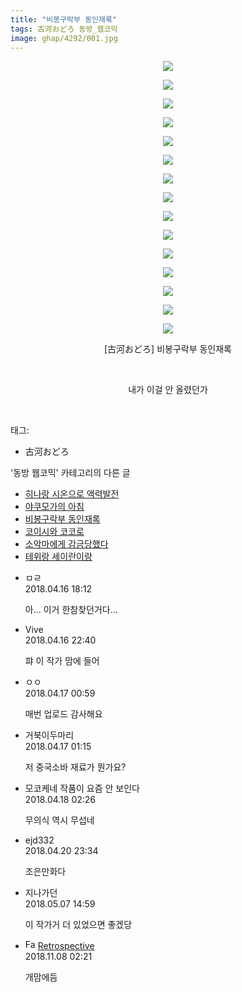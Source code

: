 ```yaml
---
title: "비봉구락부 동인재록"
tags: 古河おどろ 동방_웹코믹
image: ghap/4292/001.jpg
---
```

<div class="article">
<p style="text-align: center; clear: none; float: none;"><img src="{{ site.nasurl }}/ghap/4292/001.jpg"/></p>
<p style="text-align: center; clear: none; float: none;"><img src="{{ site.nasurl }}/ghap/4292/002.jpg"/></p>
<p style="text-align: center; clear: none; float: none;"><img src="{{ site.nasurl }}/ghap/4292/003.jpg"/></p>
<p style="text-align: center; clear: none; float: none;"><img src="{{ site.nasurl }}/ghap/4292/004.jpg"/></p>
<p style="text-align: center; clear: none; float: none;"><img src="{{ site.nasurl }}/ghap/4292/005.jpg"/></p>
<p style="text-align: center; clear: none; float: none;"><img src="{{ site.nasurl }}/ghap/4292/006.jpg"/></p>
<p style="text-align: center; clear: none; float: none;"><img src="{{ site.nasurl }}/ghap/4292/007.jpg"/></p>
<p style="text-align: center; clear: none; float: none;"><img src="{{ site.nasurl }}/ghap/4292/008.jpg"/></p>
<p style="text-align: center; clear: none; float: none;"><img src="{{ site.nasurl }}/ghap/4292/009.jpg"/></p>
<p style="text-align: center; clear: none; float: none;"><img src="{{ site.nasurl }}/ghap/4292/010.jpg"/></p>
<p style="text-align: center; clear: none; float: none;"><img src="{{ site.nasurl }}/ghap/4292/011.jpg"/></p>
<p style="text-align: center; clear: none; float: none;"><img src="{{ site.nasurl }}/ghap/4292/012.jpg"/></p>
<p style="text-align: center; clear: none; float: none;"><img src="{{ site.nasurl }}/ghap/4292/013.jpg"/></p>
<p style="text-align: center; clear: none; float: none;"><img src="{{ site.nasurl }}/ghap/4292/014.jpg"/></p>
<p style="text-align: center; clear: none; float: none;"><img src="{{ site.nasurl }}/ghap/4292/015.jpg"/></p>
<p style="text-align: center; clear: none; float: none;">[古河おどろ] 비봉구락부 동인재록</p>
<p style="text-align: center; clear: none; float: none;"><br/></p>
<p style="text-align: center; clear: none; float: none;">내가 이걸 안 올렸던가</p>
<p><br/></p>
</div><div class="tagTrail">
<p>태그: </p>
<ul>
<li>古河おどろ</li>
</ul>
</div><div class="another">
<p>'동방 웹코믹' 카테고리의 다른 글</p>
<ul>
<li><a href="/2018-04-18-ghap_4296">히나랑 시온으로 액력발전</a></li>
<li><a href="/2018-04-18-ghap_4295">야쿠모가의 아침</a></li>
<li><a href="/2018-04-16-ghap_4292">비봉구락부 동인재록</a></li>
<li><a href="/2018-04-15-ghap_4289">코이시와 코코로</a></li>
<li><a href="/2018-04-15-ghap_4285">소악마에게 감금당했다</a></li>
<li><a href="/2018-04-15-ghap_4284">테위랑 세이란이랑</a></li>
</ul>
</div><div class="cb_module cb_fluid">
<div class="cb_wrt cb_profile">
<div class="comment">
<ul>
<li class="cb_thumb_off" id="comment15239832">
<div class="cb_comment_area">
<div class="cb_info_area">
<div class="cb_section">
<span class="cb_nick_name">ㅁㄹ</span>
</div>
<div class="cb_section">
<span class="cb_date">2018.04.16 18:12 </span>
</div>
</div>
<div class="cb_dsc_comment">
<p class="cb_dsc">
											아... 이거 한참찾던거다...
										</p>
</div>
</div></li>
<li class="cb_thumb_off" id="comment15239946">
<div class="cb_comment_area">
<div class="cb_info_area">
<div class="cb_section">
<span class="cb_nick_name">Vive</span>
</div>
<div class="cb_section">
<span class="cb_date">2018.04.16 22:40 </span>
</div>
</div>
<div class="cb_dsc_comment">
<p class="cb_dsc">
											퍄 이 작가 맘에 들어
										</p>
</div>
</div></li>
<li class="cb_thumb_off" id="comment15240033">
<div class="cb_comment_area">
<div class="cb_info_area">
<div class="cb_section">
<span class="cb_nick_name">ㅇㅇ</span>
</div>
<div class="cb_section">
<span class="cb_date">2018.04.17 00:59 </span>
</div>
</div>
<div class="cb_dsc_comment">
<p class="cb_dsc">
											매번 업로드 감사해요
										</p>
</div>
</div></li>
<li class="cb_thumb_off" id="comment15240044">
<div class="cb_comment_area">
<div class="cb_info_area">
<div class="cb_section">
<span class="cb_nick_name">거북이두마리</span>
</div>
<div class="cb_section">
<span class="cb_date">2018.04.17 01:15 </span>
</div>
</div>
<div class="cb_dsc_comment">
<p class="cb_dsc">
											저 중국소바 재료가 뭔가요?
										</p>
</div>
</div></li>
<li class="cb_thumb_off" id="comment15240579">
<div class="cb_comment_area">
<div class="cb_info_area">
<div class="cb_section">
<span class="cb_nick_name">모코케네 작품이 요즘 안 보인다</span>
</div>
<div class="cb_section">
<span class="cb_date">2018.04.18 02:26 </span>
</div>
</div>
<div class="cb_dsc_comment">
<p class="cb_dsc">
											무의식 역시 무섭네
										</p>
</div>
</div></li>
<li class="cb_thumb_off" id="comment15242406">
<div class="cb_comment_area">
<div class="cb_info_area">
<div class="cb_section">
<span class="cb_nick_name">ejd332</span>
</div>
<div class="cb_section">
<span class="cb_date">2018.04.20 23:34 </span>
</div>
</div>
<div class="cb_dsc_comment">
<p class="cb_dsc">
											조은만화다
										</p>
</div>
</div></li>
<li class="cb_thumb_off" id="comment15251911">
<div class="cb_comment_area">
<div class="cb_info_area">
<div class="cb_section">
<span class="cb_nick_name">지나가던</span>
</div>
<div class="cb_section">
<span class="cb_date">2018.05.07 14:59 </span>
</div>
</div>
<div class="cb_dsc_comment">
<p class="cb_dsc">
											이 작가거 더 있었으면 좋겠당
										</p>
</div>
</div></li>
<li class="cb_thumb_off" id="comment15369441">
<div class="cb_comment_area">
<div class="cb_info_area">
<div class="cb_section">
<span class="cb_nick_name"><img alt="Favicon of http://retropective53.tistory.com" height="16" onerror="this.onerror=null;this.parentNode.removeChild(this)" src="http://retropective53.tistory.com/favicon.ico" width="16"/> <a href="http://retropective53.tistory.com" onclick="return openLinkInNewWindow(this)">Retrospective</a></span>
</div>
<div class="cb_section">
<span class="cb_date">2018.11.08 02:21 </span>
</div>
</div>
<div class="cb_dsc_comment">
<p class="cb_dsc">
											개맘에듬
										</p>
</div>
</div></li>
</ul>
</div>
</div><!-- commentList close -->
</div>
